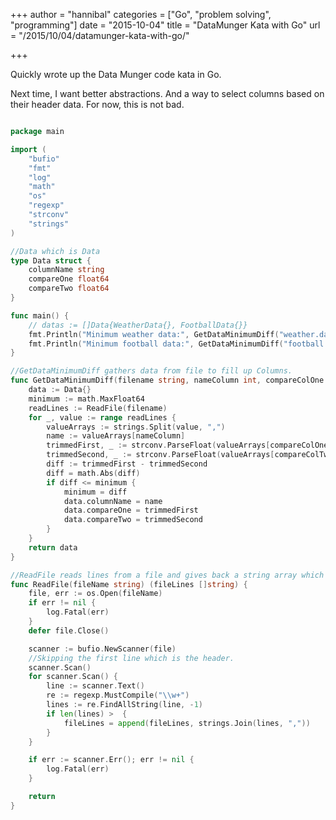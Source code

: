 +++
author = "hannibal"
categories = ["Go", "problem solving", "programming"]
date = "2015-10-04"
title = "DataMunger Kata with Go"
url = "/2015/10/04/datamunger-kata-with-go/"

+++

Quickly wrote up the Data Munger code kata in Go.

Next time, I want better abstractions. And a way to select columns based on their header data. For now, this is not bad.

~~~go

package main

import (
	"bufio"
	"fmt"
	"log"
	"math"
	"os"
	"regexp"
	"strconv"
	"strings"
)

//Data which is Data
type Data struct {
	columnName string
	compareOne float64
	compareTwo float64
}

func main() {
	// datas := []Data{WeatherData{}, FootballData{}}
	fmt.Println("Minimum weather data:", GetDataMinimumDiff("weather.dat", , 1, 2))
	fmt.Println("Minimum football data:", GetDataMinimumDiff("football.dat", 1, 6, 7))
}

//GetDataMinimumDiff gathers data from file to fill up Columns.
func GetDataMinimumDiff(filename string, nameColumn int, compareColOne int, compareColTwo int) Data {
	data := Data{}
	minimum := math.MaxFloat64
	readLines := ReadFile(filename)
	for _, value := range readLines {
		valueArrays := strings.Split(value, ",")
		name := valueArrays[nameColumn]
		trimmedFirst, _ := strconv.ParseFloat(valueArrays[compareColOne], 64)
		trimmedSecond, _ := strconv.ParseFloat(valueArrays[compareColTwo], 64)
		diff := trimmedFirst - trimmedSecond
		diff = math.Abs(diff)
		if diff <= minimum {
			minimum = diff
			data.columnName = name
			data.compareOne = trimmedFirst
			data.compareTwo = trimmedSecond
		}
	}
	return data
}

//ReadFile reads lines from a file and gives back a string array which contains the lines.
func ReadFile(fileName string) (fileLines []string) {
	file, err := os.Open(fileName)
	if err != nil {
		log.Fatal(err)
	}
	defer file.Close()

	scanner := bufio.NewScanner(file)
	//Skipping the first line which is the header.
	scanner.Scan()
	for scanner.Scan() {
		line := scanner.Text()
		re := regexp.MustCompile("\\w+")
		lines := re.FindAllString(line, -1)
		if len(lines) >  {
			fileLines = append(fileLines, strings.Join(lines, ","))
		}
	}

	if err := scanner.Err(); err != nil {
		log.Fatal(err)
	}

	return
}
~~~